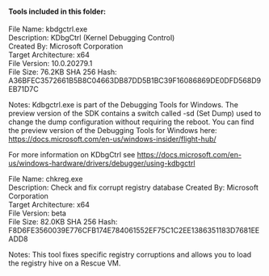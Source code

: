#### Tools included in this folder:

File Name: kbdgctrl.exe  
Description: KDbgCtrl (Kernel Debugging Control)  
Created By: Microsoft Corporation  
Target Architecture: x64  
File Version: 10.0.20279.1  
File Size: 76.2KB 
SHA 256 Hash: A36BFEC3572661B5B8C04663DB87DD5B1BC39F16086869DE0DFD568D9EB71D7C  

Notes:
Kdbgctrl.exe is part of the Debugging Tools for Windows. The preview version of the SDK contains a switch called -sd (Set Dump) used to change the dump configuration without requiring the reboot. You can find the preview version of the Debugging Tools for Windows here: https://docs.microsoft.com/en-us/windows-insider/flight-hub/  
  
For more information on KDbgCtrl see https://docs.microsoft.com/en-us/windows-hardware/drivers/debugger/using-kdbgctrl


File Name: chkreg.exe  
Description: Check and fix corrupt registry database
Created By: Microsoft Corporation  
Target Architecture: x64  
File Version: beta  
File Size: 82.0KB 
SHA 256 Hash: F8D6FE3560039E776CFB174E784061552EF75C1C2EE1386351183D7681EEADD8  

Notes:
This tool fixes specific registry corruptions and allows you to load the registry hive on a Rescue VM. 